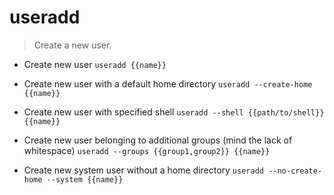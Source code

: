 # useradd
> Create a new user.

- Create new user
`useradd {{name}}`

- Create new user with a default home directory
`useradd --create-home {{name}}`

- Create new user with specified shell
`useradd --shell {{path/to/shell}} {{name}}`

- Create new user belonging to additional groups (mind the lack of whitespace)
`useradd --groups {{group1,group2}} {{name}}`

- Create new system user without a home directory
`useradd --no-create-home --system {{name}}`
